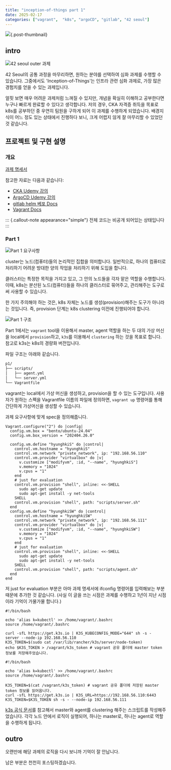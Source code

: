 ```yaml
---
title: "inception-of-things part 1"
date: 2025-02-17
categories: ["vagrant",  "k8s", "argoCD", "gitlab", "42 seoul"]
---
```


![](/img/stat-thumb.jpg){.post-thumbnail}

## intro

![42 seoul outer 과제](/img/42-outer-1.png)

42 Seoul의 공통 과정을 마무리하면, 원하는 분야를 선택하여 심화 과제를 수행할 수 있습니다. 그중에서도 'Inception-of-Things'는 인프라 관련 심화 과제로, 가장 많은 경험치를 얻을 수 있는 과제입니다.

얼핏 보면 매우 어려운 과제처럼 느껴질 수 있지만, 개념을 확실히 이해하고 공부한다면 누구나 빠르게 완료할 수 있다고 생각합니다. 저의 경우, CKA 자격증 취득을 목표로 k8s를 공부하던 중 우연히 팀원을 구하게 되어 이 과제를 수행하게 되었습니다. 배경지식이 어느 정도 있는 상태에서 진행하다 보니, 크게 어렵지 않게 잘 마무리할 수 있었던 것 같습니다.

## 프로젝트 및 구현 설명

### 개요

[과제 명세서](https://cdn.intra.42.fr/pdf/pdf/143948/en.subject.pdf)

참고한 자료는 다음과 같습니다:

- [CKA Udemy 강의](https://www.udemy.com/course/certified-kubernetes-administrator-with-practice-tests/)
- [ArgoCD Udemy 강의](https://www.udemy.com/course/argo-cd-essential-guide-for-end-users-with-practice/)
- [gitlab helm 베포 Docs](https://docs.gitlab.com/charts/)
- [Vagrant Docs](https://developer.hashicorp.com/vagrant/docs)

::: {.callout-note appearance="simple"}
전체 코드는 비공개 되어있는 상태입니다
:::

### Part 1

![Part 1 요구사항](img/2025-01-17-14-00-34.png)

cluster는 노드(컴퓨터)들의 논리적인 집합을 의미합니다.
일반적으로, 하나의 컴퓨터로 처리하기 어려운 방대한 양의 작업을 처리하기 위해 도입을 합니다.

클러스터는 특정한 목적을 가지고 있고, 그 안의 노드들을 각자 맡은 역할을 수행합니다. 
이때, k8s는 분산된 노드(컴퓨터)들을 하나의 클러스터로 묶어주고, 관리해주는 도구로써 사용할 수 있습니다.

한 가지 주의해야 하는 것은, k8s 자체는 노드를 생성(provision)해주는 도구가 아니라는 것입니다.
즉, provision 단계는 k8s clustering 이전에 진행되어야 합니다.

![Part 1 구조](img/2025-02-18-17-01-26.png)

Part 1에서는 `vagrant` tool을 이용해서 master, agent 역할을 하는 두 대의 가상 머신을 local에서 `provision`하고, `k3s`를 이용해서 `clustering` 하는 것을 목표로 합니다.
참고로 k3s는 k8s의 경량화 버전입니다.

파일 구조는 아래와 같습니다.

```bash
p1/
├── scripts/
│   ├── agent.yml
│   └── server.yml
└── Vagrantfile
```

vagrant는 local에서 가상 머신을 생성하고, provision을 할 수 있는 도구입니다.
사용자가 원하는 스펙을 Vagrantfile 이름의 파일에 정의하면, `vagrant up` 명령어를 통해 간단하게 가상머신을 생성할 수 있습니다.

과제 요구사항에 맞게 spec을 정의해줍니다.

```{.python filename=Vagrantfile}
Vagrant.configure("2") do |config|
  config.vm.box = "bento/ubuntu-24.04"
  config.vm.box_version = "202404.26.0"

  config.vm.define "hyunghkiS" do |control|
    control.vm.hostname = "hyunghkiS"
    control.vm.network "private_network", ip: "192.168.56.110"
    control.vm.provider "virtualbox" do |v|
      v.customize ["modifyvm", :id, "--name", "hyunghkiS"]
      v.memory = "1024"
      v.cpus = "1"
    end
    # just for evaluation
    control.vm.provision "shell", inline: <<-SHELL
      sudo apt-get update
      sudo apt-get install -y net-tools
    SHELL
    control.vm.provision "shell", path: "scripts/server.sh"
  end
  config.vm.define "hyunghkiSW" do |control|
    control.vm.hostname = "hyunghkiSW"
    control.vm.network "private_network", ip: "192.168.56.111"
    control.vm.provider "virtualbox" do |v|
      v.customize ["modifyvm", :id, "--name", "hyunghkiSW"]
      v.memory = "1024"
      v.cpus = "1"
    end
    # just for evaluation
    control.vm.provision "shell", inline: <<-SHELL
      sudo apt-get update
      sudo apt-get install -y net-tools
    SHELL
    control.vm.provision "shell", path: "scripts/agent.sh"
  end
end
```

저 just for evaluation 부분은 아마 과제 명세서에 ifconfig 명령어를 입력해보는 부분 때문에 추가한 것 같습니다. (사실 이 글을 쓰는 시점은 과제를 수행하고 1년이 지난 시점이라 기억이 가물가물 합니다.)

```{.python filename=server.sh}
#!/bin/bash

echo 'alias k=kubectl' >> /home/vagrant/.bashrc
source /home/vagrant/.bashrc

curl -sfL https://get.k3s.io | K3S_KUBECONFIG_MODE="644" sh -s - server --node-ip 192.168.56.110
K3S_TOKEN=$(sudo cat /var/lib/rancher/k3s/server/node-token)
echo $K3S_TOKEN > /vagrant/k3s_token # vagrant 공유 폴더에 master token 정보를 저장해주었습니다.
```

```{.python filename=agent.sh}
#!/bin/bash

echo 'alias k=kubectl' >> /home/vagrant/.bashrc
source /home/vagrant/.bashrc

K3S_TOKEN=$(cat /vagrant/k3s_token) # vagrant 공유 폴더에 저장된 master token 정보를 읽어옵니다.
curl -sfL https://get.k3s.io | K3S_URL=https://192.168.56.110:6443 K3S_TOKEN=$K3S_TOKEN sh -s - --node-ip 192.168.56.111
```

[k3s 공식 문서](https://docs.k3s.io/quick-start)를 참고해서 master와 agent를 clustering 해주는 스크립트를 작성해주었습니다.
각각 노드 안에서 로직이 실행되어, 하나는 master로, 하나는 agent로 역할을 수행하게 됩니다.

## outro

오랜만에 해당 과제의 로직을 다시 보니까 기억이 잘 안납니다.

남은 부분은 천천히 포스팅하겠습니다.
